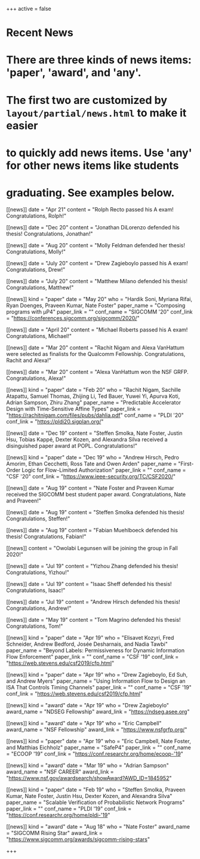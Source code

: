 +++
active = false

# Recent News
# There are three kinds of news items: 'paper', 'award', and 'any'.
# The first two are customized by `layout/partial/news.html` to make it easier
# to quickly add news items. Use 'any' for other news items like students
# graduating. See examples below.

[[news]]
  date = "Apr 21"
  content = "Rolph Recto passed his A exam! Congratulations, Rolph!"

[[news]]
  date = "Dec 20"
  content = "Jonathan DiLorenzo defended his thesis! Congratulations, Jonathan!"

[[news]]
  date = "Aug 20"
  content = "Molly Feldman defended her thesis! Congratulations, Molly!"

[[news]]
  date = "July 20"
  content = "Drew Zagieboylo passed his A exam! Congratulations, Drew!"

[[news]]
  date = "July 20"
  content = "Matthew Milano defended his thesis! Congratulations, Matthew!"

[[news]]
  kind = "paper"
  date = "May 20"
  who = "Hardik Soni, Myriana Rifai, Ryan Doenges, Praveen Kumar, Nate Foster"
  paper_name = "Composing programs with μP4"
  paper_link = ""
  conf_name = "SIGCOMM '20"
  conf_link = "https://conferences.sigcomm.org/sigcomm/2020/"

[[news]]
  date = "April 20"
  content = "Michael Roberts passed his A exam! Congratulations, Michael!"

[[news]]
  date = "Mar 20"
  content = "Rachit Nigam and Alexa VanHattum were selected as finalists for the Qualcomm Fellowship. Congratulations, Rachit and Alexa!"

[[news]]
  date = "Mar 20"
  content = "Alexa VanHattum won the NSF GRFP. Congratulations, Alexa!"

[[news]]
  kind = "paper"
  date = "Feb 20"
  who = "Rachit Nigam, Sachille Atapattu, Samuel Thomas, Zhijing Li, Ted Bauer, Yuwei Yi, Apurva Koti, Adrian Sampson, Zhiru Zhang"
  paper_name = "Predictable Accelerator Design with Time-Sensitive Affine Types"
  paper_link = "https://rachitnigam.com/files/pubs/dahlia.pdf"
  conf_name = "PLDI '20"
  conf_link = "https://pldi20.sigplan.org/"

[[news]]
  date = "Dec 19"
  content = "Steffen Smolka, Nate Foster, Justin Hsu, Tobias Kappé, Dexter Kozen, and Alexandra Silva received a disinguished paper award at POPL. Congratulations!"

[[news]]
  kind = "paper"
  date = "Dec 19"
  who = "Andrew Hirsch, Pedro Amorim, Ethan Cecchetti, Ross Tate and Owen Arden"
  paper_name = "First-Order Logic for Flow-Limited Authorization"
  paper_link = ""
  conf_name = "CSF '20"
  conf_link = "https://www.ieee-security.org/TC/CSF2020/"


[[news]]
  date = "Aug 19"
  content = "Nate Foster and Praveen Kumar received the SIGCOMM best student paper award. Congratulations, Nate and Praveen!"

[[news]]
  date = "Aug 19"
  content = "Steffen Smolka defended his thesis! Congratulations, Steffen!"

[[news]]
  date = "Aug 19"
  content = "Fabian Muehlboeck defended his thesis! Congratulations, Fabian!"

[[news]]
  content = "Owolabi Legunsen will be joining the group in Fall 2020!"

[[news]]
  date = "Jul 19"
  content = "Yizhou Zhang defended his thesis! Congratulations, Yizhou!"

[[news]]
  date = "Jul 19"
  content = "Isaac Sheff defended his thesis! Congratulations, Isaac!"

[[news]]
  date = "Jul 19"
  content = "Andrew Hirsch defended his thesis! Congratulations, Andrew!"

[[news]]
  date = "May 19"
  content = "Tom Magrino defended his thesis! Congratulations, Tom!"

[[news]]
  kind = "paper"
  date = "Apr 19"
  who = "Elisavet Kozyri, Fred Schneider, Andrew Bedford, Josée Desharnais, and Nadia Tawbi"
  paper_name = "Beyond Labels: Permissiveness for Dynamic Information Flow Enforcement"
  paper_link = ""
  conf_name = "CSF '19"
  conf_link = "https://web.stevens.edu/csf2019/cfp.html"

[[news]]
  kind = "paper"
  date = "Apr 19"
  who = "Drew Zagieboylo, Ed Suh, and Andrew Myers"
  paper_name = "Using Information Flow to Design an ISA That Controls Timing Channels"
  paper_link = ""
  conf_name = "CSF '19"
  conf_link = "https://web.stevens.edu/csf2019/cfp.html"

[[news]]
  kind = "award"
  date = "Apr 19"
  who = "Drew Zagieboylo"
  award_name = "NDSEG Fellowship"
  award_link = "https://ndseg.asee.org"

[[news]]
  kind = "award"
  date = "Apr 19"
  who = "Eric Campbell"
  award_name = "NSF Fellowship"
  award_link = "https://www.nsfgrfp.org/"

[[news]]
  kind = "paper"
  date = "Apr 19"
  who = "Eric Campbell, Nate Foster, and Matthias Eichholz"
  paper_name = "SafeP4"
  paper_link = ""
  conf_name = "ECOOP '19"
  conf_link = "https://conf.researchr.org/home/ecoop-'19"

[[news]]
  kind = "award"
  date = "Mar 19"
  who = "Adrian Sampson"
  award_name = "NSF CAREER"
  award_link = "https://www.nsf.gov/awardsearch/showAward?AWD_ID=1845952"

[[news]]
  kind = "paper"
  date = "Feb 19"
  who = "Steffen Smolka, Praveen Kumar, Nate Foster, Justin Hsu, Dexter Kozen, and Alexandra Silva"
  paper_name = "Scalable Verification of Probabilistic Network Programs"
  paper_link = ""
  conf_name = "PLDI '19"
  conf_link = "https://conf.researchr.org/home/pldi-'19"

[[news]]
  kind = "award"
  date = "Aug 18"
  who = "Nate Foster"
  award_name = "SIGCOMM Rising Star"
  award_link = "https://www.sigcomm.org/awards/sigcomm-rising-stars"

+++
